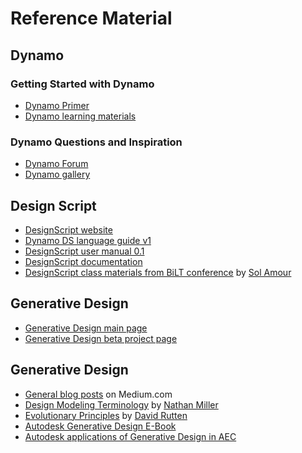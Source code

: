 # Reference Material

## Dynamo

### Getting Started with Dynamo

* [Dynamo Primer](https://primer.dynamobim.org/)
* [Dynamo learning materials](https://dynamobim.org/learn/)

### Dynamo Questions and Inspiration

* [Dynamo Forum](https://forum.dynamobim.org/)
* [Dynamo gallery](https://www.dynamobim.org/)

## Design Script

* [DesignScript website](http://designscript.io/)
* [Dynamo DS language guide v1](https://dynamobim.org/wp-content/uploads/forum-assets/colin-mccroneautodesk-com/07/10/Dynamo_language_guide_version_1.pdf)
* [DesignScript user manual 0.1](http://designscript.io/DesignScript_user_manual_0.1.pdf)
* [DesignScript documentation](https://dynamobim.org/wp-content/links/DesignScriptGuide.pdf)
* [DesignScript class materials from BiLT conference](https://github.com/Amoursol/dynamoDesignScript) by [Sol Amour](https://github.com/Amoursol)

## Generative Design

* [Generative Design main page](https://www.autodesk.com/solutions/refinery-beta)
* [Generative Design beta project page](https://beta.autodesk.com/key/RefineryLanding)

## Generative Design

* [General blog posts](https://medium.com/generative-design) on Medium.com
* [Design Modeling Terminology](https://archinate.files.wordpress.com/2018/06/dstasiuk-design-modeling-terminology1.pdf) by [Nathan Miller](https://github.com/archinate)
* [Evolutionary Principles](https://www.grasshopper3d.com/profiles/blogs/evolutionary-principles) by [David Rutten](https://github.com/DavidRutten)
* [Autodesk Generative Design E-Book](https://www.autodesk.com/content/dam/autodesk/www/solutions/generative-design/autodesk-aec-generative-design-ebook.pdf)
* [Autodesk applications of Generative Design in AEC](https://www.autodesk.com/solutions/generative-design/architecture-engineering-construction)

